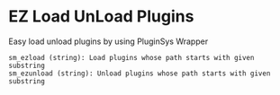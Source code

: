 # EZ Load UnLoad Plugins

Easy load unload plugins by using PluginSys Wrapper

```
sm_ezload (string): Load plugins whose path starts with given substring
sm_ezunload (string): Unload plugins whose path starts with given substring
```

